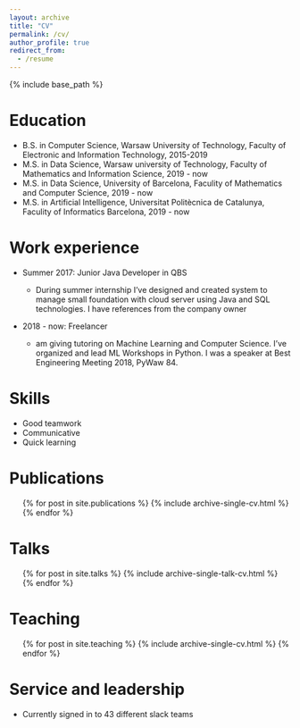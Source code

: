 ```yaml
---
layout: archive
title: "CV"
permalink: /cv/
author_profile: true
redirect_from:
  - /resume
---
```


{% include base_path %}

Education
======
* B.S. in Computer Science, Warsaw University of Technology, Faculty of Electronic and Information Technology, 2015-2019
* M.S. in Data Science, Warsaw university of Technology, Faculty of Mathematics and Information Science, 2019 - now
* M.S. in Data Science, University of Barcelona, Faculity of Mathematics and Computer Science, 2019 - now
* M.S. in Artificial Intelligence, Universitat Politècnica de Catalunya, Faculity of Informatics Barcelona, 2019 - now

Work experience
======
* Summer 2017: Junior Java Developer in QBS
  * During summer internship I’ve designed and created system to manage small foundation with cloud server using Java and SQL technologies. I have references from the company owner

* 2018 - now: Freelancer
  * am giving tutoring on Machine Learning and Computer Science. I’ve organized and lead ML Workshops in Python. I was a speaker at Best Engineering Meeting 2018, PyWaw 84.
  
Skills
======
* Good teamwork
* Communicative
* Quick learning

Publications
======
  <ul>{% for post in site.publications %}
    {% include archive-single-cv.html %}
  {% endfor %}</ul>
  
Talks
======
  <ul>{% for post in site.talks %}
    {% include archive-single-talk-cv.html %}
  {% endfor %}</ul>
  
Teaching
======
  <ul>{% for post in site.teaching %}
    {% include archive-single-cv.html %}
  {% endfor %}</ul>
  
Service and leadership
======
* Currently signed in to 43 different slack teams
